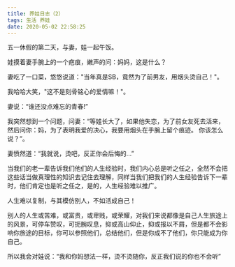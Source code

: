 ```yaml
---
title: 养娃日志（2）
tags: 生活 养娃
date: 2020-05-02 22:58:25
---
```


五一休假的第二天，与妻，娃一起午饭。
<!-- more -->
娃摸着妻手腕上的一个疤痕，嫩声的问：妈妈，这是什么？

妻吃了一口菜，悠悠说道："当年真是SB，竟然为了前男友，用烟头烫自己！"。

我哈哈大笑，"这不是刻骨铭心的爱情嘛！"。

妻说：“谁还没点难忘的青春!”

我突然想到一个问题，问妻：“等娃长大了，如果他失恋，为了前女友死去活来，然后问你：妈，为了表明我爱的决心，我要用烟头在手腕上留个痕迹。 你该怎么说？”。

妻愤然道：“我就说，烫吧，反正你会后悔的...”

当我们的老一辈告诉我们他们的人生经验时，我们内心总是听之任之，全然不会把这些话当做真理性的知识去记住去理解，同样当我们把我们的人生经验告诉下一辈时，他们肯定也是听之任之，是的，人生经验难以推广。

人生难以复制，与其模仿别人，不如活成自己！

别人的人生或苦难，或富贵，或卑贱，或荣耀，对我们来说都像是自己人生旅途上的风景，可停车赞叹，可扼腕叹息，抑或高山仰止，抑或报以不屑，但是都不会影响你旅途的目标，你可以参照他们，总结他们，但是你成不了他们，你只能成为你自己。

所以我会对娃说：“我和你妈想法一样，烫不烫随你，反正我们说的你也不会听”


